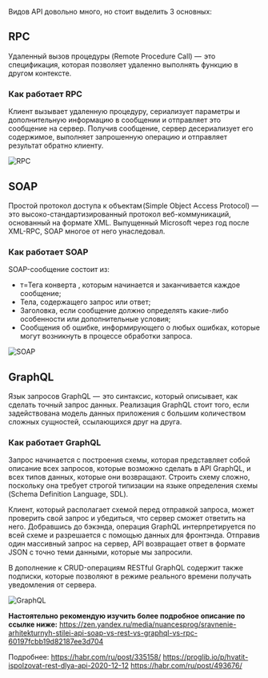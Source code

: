 Видов API довольно много, но стоит выделить 3 основных:

## RPC
Удаленный вызов процедуры (Remote Procedure Call) —  это спецификация, которая позволяет удаленно выполнять функцию в другом контексте.

### Как работает RPC
Клиент вызывает удаленную процедуру, сериализует параметры и дополнительную информацию в сообщении и отправляет это сообщение на сервер. Получив сообщение, сервер десериализует его содержимое, выполняет запрошенную операцию и отправляет результат обратно клиенту.

![RPC](https://avatars.mds.yandex.net/get-zen_doc/3048507/pub_60197fcbb19d82187ee3d704_60197fe12d3708189c745fb3/scale_1200)

## SOAP
Простой протокол доступа к объектам (Simple Object Access Protocol) — это высоко-стандартизированный протокол веб-коммуникаций, основанный на формате XML. Выпущенный Microsoft через год после XML-RPC, SOAP многое от него унаследовал.

### Как работает SOAP
SOAP-сообщение состоит из:

* т=Тега конверта <envelope> , которым начинается и заканчивается каждое сообщение;
* Тела, содержащего запрос или ответ;
* Заголовка, если сообщение должно определять какие-либо особенности или дополнительные условия;
* Сообщения об ошибке, информирующего о любых ошибках, которые могут возникнуть в процессе обработки запроса.

![SOAP](https://avatars.mds.yandex.net/get-zen_doc/2391871/pub_60197fcbb19d82187ee3d704_60197fe22d3708189c745fb4/scale_1200)

## GraphQL
Язык запросов GraphQL —  это синтаксис, который описывает, как сделать точный запрос данных. Реализация GraphQL стоит того, если задействована модель данных приложения с большим количеством сложных сущностей, ссылающихся друг на друга.

### Как работает GraphQL
Запрос начинается с построения схемы, которая представляет собой описание всех запросов, которые возможно сделать в API GraphQL, и всех типов данных, которые они возвращают. Строить схему сложно, поскольку она требует строгой типизации на языке определения схемы (Schema Definition Language, SDL).

Клиент, который располагает схемой перед отправкой запроса, может проверить свой запрос и убедиться, что сервер сможет ответить на него. Добравшись до бэкэнда, операция GraphQL интерпретируется по всей схеме и разрешается с помощью данных для фронтэнда. Отправив один массивный запрос на сервер, API возвращает ответ в формате JSON с точно теми данными, которые мы запросили.

В дополнение к CRUD-операциям RESTful GraphQL содержит также подписки, которые позволяют в режиме реального времени получать уведомления от сервера.

![GraphQL](https://avatars.mds.yandex.net/get-zen_doc/3489860/pub_60197fcbb19d82187ee3d704_60197fe5b19d82187ee40b77/scale_1200)

__Настоятельно рекомендую изучить более подробное описание по ссылке ниже:__
https://zen.yandex.ru/media/nuancesprog/sravnenie-arhitekturnyh-stilei-api-soap-vs-rest-vs-graphql-vs-rpc-60197fcbb19d82187ee3d704

Подробнее:
https://habr.com/ru/post/335158/
https://proglib.io/p/hvatit-ispolzovat-rest-dlya-api-2020-12-12
https://habr.com/ru/post/493676/